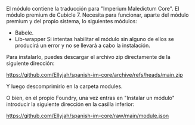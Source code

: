 El módulo contiene la traducción para "Imperium Maledictum Core". El módulo premium de Cubicle 7.
Necesita para funcionar, aparte del módulo premium y del propio sistema, lo siguientes módulos:
   - Babele.
   - Lib-wrapper
Si intentas habilitar el módulo sin alguno de ellos se producirá un error y no se llevará a cabo la instalación.

Para instalarlo, puedes descargar el archivo zip directamente de la siguiente dirección:

   https://github.com/Ellyjah/spanish-im-core/archive/refs/heads/main.zip
   
Y luego descomprimirlo en la carpeta modules.

O bien, en el propio Foundry, una vez entras en "Instalar un módulo" introducir la siguiente dirección en la casilla inferior:

   https://github.com/Ellyjah/spanish-im-core/raw/main/module.json
